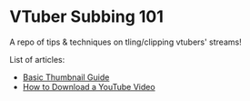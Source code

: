 # VTuber Subbing 101

A repo of tips & techniques on tling/clipping vtubers' streams!

List of articles:
- [Basic Thumbnail Guide](Thumbnail_Guide.md)
- [How to Download a YouTube Video](Downloading_Video.md)
